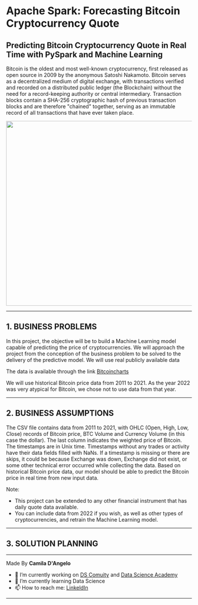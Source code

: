 # **Apache Spark: Forecasting Bitcoin Cryptocurrency Quote**

## Predicting Bitcoin Cryptocurrency Quote in Real Time with PySpark and Machine Learning

Bitcoin is the oldest and most well-known cryptocurrency, first released as open source in 2009 by the anonymous Satoshi Nakamoto.
Bitcoin serves as a decentralized medium of digital exchange, with transactions verified and recorded on a distributed public ledger (the Blockchain) without the need for a record-keeping authority or central intermediary.
Transaction blocks contain a SHA-256 cryptographic hash of previous transaction blocks and are therefore "chained" together, serving as an immutable record of all transactions that have ever taken place.

<div align="center">
<p float="left">
    <img src="/images/analytics.jpg" width="1000" height="500"/>
</p>
</div>

***
## 1. BUSINESS PROBLEMS

In this project, the objective will be to build a Machine Learning model capable of predicting the price of cryptocurrencies. We will approach the project from the conception of the business problem to be solved to the delivery of the predictive model. We will use real publicly available data

The data is available through the link [Bitcoincharts](https://bitcoincharts.com/charts/)

We will use historical Bitcoin price data from 2011 to 2021. As the year 2022 was very atypical for Bitcoin, we chose not to use data from that year.

***
## 2. BUSINESS ASSUMPTIONS

The CSV file contains data from 2011 to 2021, with OHLC (Open, High, Low, Close) records of Bitcoin price, BTC Volume and Currency Volume (in this case the dollar). The last column indicates the weighted price of Bitcoin.
The timestamps are in Unix time. Timestamps without any trades or activity have their data fields filled with NaNs. If a timestamp is missing or there are skips, it could be because Exchange was down, Exchange did not exist, or some other technical error occurred while collecting the data.
Based on historical Bitcoin price data, our model should be able to predict the Bitcoin price in real time from new input data.


Note:
* This project can be extended to any other financial instrument that has daily quote data available.
* You can include data from 2022 if you wish, as well as other types of cryptocurrencies, and retrain the Machine Learning model.

***
## 3. SOLUTION PLANNING

***
Made By **Camila D'Angelo**

- 🔭 I’m currently working on [DS Comuity](https://www.comunidadedatascience.com/) and [Data Science Academy](https://www.datascienceacademy.com.br/bundle/formacao-cientista-de-dados)
- 🌱 I’m currently learning Data Science
- 📫 How to reach me:  [LinkeldIn](https://www.linkedin.com/in/camiladangelotempesta/)

***
